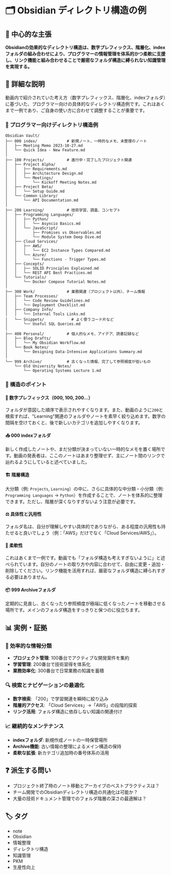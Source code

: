 # 🗂️ Obsidian ディレクトリ構造の例

## 🎯 中心的な主張
**Obsidianの効果的なディレクトリ構造は、数字プレフィックス、階層化、indexフォルダの組み合わせにより、プログラマーの情報管理を体系的かつ柔軟に支援し、リンク機能と組み合わせることで厳密なフォルダ構造に縛られない知識管理を実現する。**

## 📖 詳細な説明

動画内で紹介されていた考え方（数字プレフィックス、階層化、indexフォルダ）に基づいた、プログラマー向けの具体的なディレクトリ構造例です。これはあくまで一例であり、ご自身の使い方に合わせて調整することが重要です。

### 📁 プログラマー向けディレクトリ構造例

```
Obsidian Vault/
├── 000 index/             # 新規ノート、一時的なメモ、未整理のノート
│   ├── Meeting Memo 2023-10-27.md
│   └── Quick Idea - New Feature.md
│
├── 100 Projects/          # 進行中・完了したプロジェクト関連
│   ├── Project Alpha/
│   │   ├── Requirements.md
│   │   ├── Architecture Design.md
│   │   └── Meetings/
│   │       └── Kickoff Meeting Notes.md
│   ├── Project Beta/
│   │   └── Setup Guide.md
│   └── Common Library/
│       └── API Documentation.md
│
├── 200 Learning/          # 技術学習、調査、コンセプト
│   ├── Programming Languages/
│   │   ├── Python/
│   │   │   └── Asyncio Basics.md
│   │   └── JavaScript/
│   │       ├── Promises vs Observables.md
│   │       └── Module System Deep Dive.md
│   ├── Cloud Services/
│   │   ├── AWS/
│   │   │   └── EC2 Instance Types Compared.md
│   │   └── Azure/
│   │       └── Functions - Trigger Types.md
│   ├── Concepts/
│   │   ├── SOLID Principles Explained.md
│   │   └── REST API Best Practices.md
│   └── Tutorials/
│       └── Docker Compose Tutorial Notes.md
│
├── 300 Work/              # 業務関連（プロジェクト以外）、チーム情報
│   ├── Team Processes/
│   │   └── Code Review Guidelines.md
│   │   └── Deployment Checklist.md
│   ├── Company Info/
│   │   └── Internal Tools Links.md
│   └── Snippets/            # よく使うコード片など
│       └── Useful SQL Queries.md
│
├── 400 Personal/          # 個人的なメモ、アイデア、読書記録など
│   ├── Blog Drafts/
│   │   └── My Obsidian Workflow.md
│   └── Book Notes/
│       └── Designing Data-Intensive Applications Summary.md
│
└── 999 Archive/           # 古くなった情報、完了して参照頻度が低いもの
    └── Old University Notes/
        └── Operating Systems Lecture 1.md
```

### 🔑 構造のポイント

#### 🔢 数字プレフィックス（000, 100, 200...）
フォルダが意図した順序で表示されやすくなります。また、動画のように`200`と検索すれば、"Learning"関連のフォルダやノートを素早く絞り込めます。数字の間隔を空けておくと、後で新しいカテゴリを追加しやすくなります。

#### 📥 000 indexフォルダ
新しく作成したノートや、まだ分類が決まっていない一時的なメモを置く場所です。動画の発表者は、ここのノートはあまり整理せず、主にノート間のリンクで辿れるようにしていると述べていました。

#### 🏗️ 階層構造
大分類（例: `Projects`, `Learning`）の中に、さらに具体的な中分類・小分類（例: `Programming Languages` -> `Python`）を作成することで、ノートを体系的に整理できます。ただし、階層が深くなりすぎないよう注意が必要です。

#### ⚖️ 具体性と汎用性
フォルダ名は、自分が理解しやすい具体的でありながら、ある程度の汎用性も持たせると良いでしょう（例：「AWS」だけでなく「Cloud Services/AWS」）。

#### 🔄 柔軟性
これはあくまで一例です。動画でも「フォルダ構造も考えすぎないように」と述べられています。自分のノートの取り方や内容に合わせて、自由に変更・追加・削除してください。リンク機能を活用すれば、厳密なフォルダ構造に縛られすぎる必要はありません。

#### 📦 999 Archiveフォルダ
定期的に見直し、古くなったり参照頻度が極端に低くなったノートを移動させる場所です。メインのフォルダ構造をすっきりと保つのに役立ちます。

## 📊 実例・証拠

### 🎯 効率的な情報分類
- **プロジェクト管理**: 100番台でアクティブな開発案件を集約
- **学習管理**: 200番台で技術習得を体系化
- **業務効率化**: 300番台で日常業務の知識を蓄積

### 🔍 検索とナビゲーションの最適化
- **数字検索**: 「200」で学習関連を瞬時に絞り込み
- **階層的アクセス**: 「Cloud Services」→「AWS」の段階的探索
- **リンク活用**: フォルダ構造に依存しない知識の関連付け

### 📈 継続的なメンテナンス
- **indexフォルダ**: 新規作成ノートの一時保管場所
- **Archive機能**: 古い情報の整理によるメイン構造の保持
- **柔軟な拡張**: 新カテゴリ追加時の番号体系の活用

## ❓ 派生する問い
- プロジェクト終了時のノート移動とアーカイブのベストプラクティスは？
- チーム開発でのObsidianディレクトリ構造の共通化は可能か？
- 大量の技術ドキュメント管理でのフォルダ階層の深さの最適解は？

## 🏷️ タグ

- note
- Obsidian
- 情報整理
- ディレクトリ構造
- 知識管理
- PKM
- 生産性向上